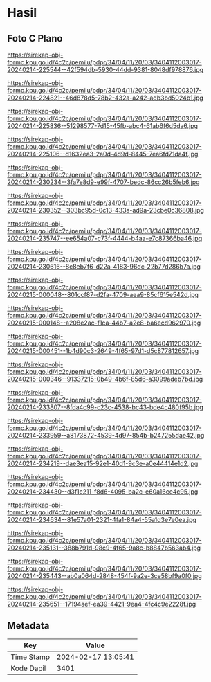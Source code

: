 # Hasil

## Foto C Plano

https://sirekap-obj-formc.kpu.go.id/4c2c/pemilu/pdpr/34/04/11/20/03/3404112003017-20240214-225544--42f594db-5930-44dd-9381-8048df978876.jpg

https://sirekap-obj-formc.kpu.go.id/4c2c/pemilu/pdpr/34/04/11/20/03/3404112003017-20240214-224821--46d878d5-78b2-432a-a242-adb3bd5024b1.jpg

https://sirekap-obj-formc.kpu.go.id/4c2c/pemilu/pdpr/34/04/11/20/03/3404112003017-20240214-225836--51298577-7d15-45fb-abc4-61ab6f6d5da6.jpg

https://sirekap-obj-formc.kpu.go.id/4c2c/pemilu/pdpr/34/04/11/20/03/3404112003017-20240214-225106--d1632ea3-2a0d-4d9d-8445-7ea6fd71da4f.jpg

https://sirekap-obj-formc.kpu.go.id/4c2c/pemilu/pdpr/34/04/11/20/03/3404112003017-20240214-230234--3fa7e8d9-e99f-4707-bedc-86cc26b5feb6.jpg

https://sirekap-obj-formc.kpu.go.id/4c2c/pemilu/pdpr/34/04/11/20/03/3404112003017-20240214-230352--303bc95d-0c13-433a-ad9a-23cbe0c36808.jpg

https://sirekap-obj-formc.kpu.go.id/4c2c/pemilu/pdpr/34/04/11/20/03/3404112003017-20240214-235747--ee654a07-c73f-4444-b4aa-e7c87366ba46.jpg

https://sirekap-obj-formc.kpu.go.id/4c2c/pemilu/pdpr/34/04/11/20/03/3404112003017-20240214-230616--8c8eb7f6-d22a-4183-96dc-22b77d286b7a.jpg

https://sirekap-obj-formc.kpu.go.id/4c2c/pemilu/pdpr/34/04/11/20/03/3404112003017-20240215-000048--801ccf87-d2fa-4709-aea9-85cf615e542d.jpg

https://sirekap-obj-formc.kpu.go.id/4c2c/pemilu/pdpr/34/04/11/20/03/3404112003017-20240215-000148--a208e2ac-f1ca-44b7-a2e8-ba6ecd962970.jpg

https://sirekap-obj-formc.kpu.go.id/4c2c/pemilu/pdpr/34/04/11/20/03/3404112003017-20240215-000451--1b4d90c3-2649-4f65-97d1-d5c877812657.jpg

https://sirekap-obj-formc.kpu.go.id/4c2c/pemilu/pdpr/34/04/11/20/03/3404112003017-20240215-000346--91337215-0b49-4b6f-85d6-a3099adeb7bd.jpg

https://sirekap-obj-formc.kpu.go.id/4c2c/pemilu/pdpr/34/04/11/20/03/3404112003017-20240214-233807--8fda4c99-c23c-4538-bc43-bde4c480f95b.jpg

https://sirekap-obj-formc.kpu.go.id/4c2c/pemilu/pdpr/34/04/11/20/03/3404112003017-20240214-233959--a8173872-4539-4d97-854b-b247255dae42.jpg

https://sirekap-obj-formc.kpu.go.id/4c2c/pemilu/pdpr/34/04/11/20/03/3404112003017-20240214-234219--dae3ea15-92e1-40d1-9c3e-a0e44414e1d2.jpg

https://sirekap-obj-formc.kpu.go.id/4c2c/pemilu/pdpr/34/04/11/20/03/3404112003017-20240214-234430--d3f1c211-f8d6-4095-ba2c-e60a16ce4c95.jpg

https://sirekap-obj-formc.kpu.go.id/4c2c/pemilu/pdpr/34/04/11/20/03/3404112003017-20240214-234634--81e57a01-2321-4fa1-84a4-55a1d3e7e0ea.jpg

https://sirekap-obj-formc.kpu.go.id/4c2c/pemilu/pdpr/34/04/11/20/03/3404112003017-20240214-235131--388b791d-98c9-4f65-9a8c-b8847b563ab4.jpg

https://sirekap-obj-formc.kpu.go.id/4c2c/pemilu/pdpr/34/04/11/20/03/3404112003017-20240214-235443--ab0a064d-2848-454f-9a2e-3ce58bf9a0f0.jpg

https://sirekap-obj-formc.kpu.go.id/4c2c/pemilu/pdpr/34/04/11/20/03/3404112003017-20240214-235651--17194aef-ea39-4421-9ea4-4fc4c9e2228f.jpg


## Metadata

| Key        | Value               |
| ---------- | ------------------- |
| Time Stamp | 2024-02-17 13:05:41 |
| Kode Dapil | 3401                |




